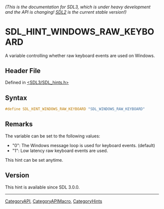 ###### (This is the documentation for SDL3, which is under heavy development and the API is changing! [SDL2](https://wiki.libsdl.org/SDL2/) is the current stable version!)
# SDL_HINT_WINDOWS_RAW_KEYBOARD

A variable controlling whether raw keyboard events are used on Windows.

## Header File

Defined in [<SDL3/SDL_hints.h>](https://github.com/libsdl-org/SDL/blob/main/include/SDL3/SDL_hints.h)

## Syntax

```c
#define SDL_HINT_WINDOWS_RAW_KEYBOARD "SDL_WINDOWS_RAW_KEYBOARD"
```

## Remarks

The variable can be set to the following values:

- "0": The Windows message loop is used for keyboard events. (default)
- "1": Low latency raw keyboard events are used.

This hint can be set anytime.

## Version

This hint is available since SDL 3.0.0.

----
[CategoryAPI](CategoryAPI), [CategoryAPIMacro](CategoryAPIMacro), [CategoryHints](CategoryHints)

